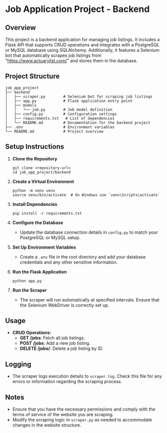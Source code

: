 # Job Application Project - Backend

## Overview
This project is a backend application for managing job listings. It includes a Flask API that supports CRUD operations and integrates with a PostgreSQL or MySQL database using SQLAlchemy. Additionally, it features a Selenium bot that automatically scrapes job listings from "https://www.actuarylist.com/" and stores them in the database.

## Project Structure
```
job_app_project
├── backend
│   ├── scraper.py        # Selenium bot for scraping job listings
│   ├── app.py            # Flask application entry point
│   ├── models
│   │   └── job.py        # Job model definition
│   ├── config.py         # Configuration settings
│   ├── requirements.txt   # List of dependencies
│   └── README.md         # Documentation for the backend project
├── .env                  # Environment variables
└── README.md             # Project overview
```

## Setup Instructions

1. **Clone the Repository**
   ```
   git clone <repository-url>
   cd job_app_project/backend
   ```

2. **Create a Virtual Environment**
   ```
   python -m venv venv
   source venv/bin/activate  # On Windows use `venv\Scripts\activate`
   ```

3. **Install Dependencies**
   ```
   pip install -r requirements.txt
   ```

4. **Configure the Database**
   - Update the database connection details in `config.py` to match your PostgreSQL or MySQL setup.

5. **Set Up Environment Variables**
   - Create a `.env` file in the root directory and add your database credentials and any other sensitive information.

6. **Run the Flask Application**
   ```
   python app.py
   ```

7. **Run the Scraper**
   - The scraper will run automatically at specified intervals. Ensure that the Selenium WebDriver is correctly set up.

## Usage
- **CRUD Operations:**
  - **GET /jobs**: Fetch all job listings.
  - **POST /jobs**: Add a new job listing.
  - **DELETE /jobs/<id>**: Delete a job listing by ID.

## Logging
- The scraper logs execution details to `scraper.log`. Check this file for any errors or information regarding the scraping process.

## Notes
- Ensure that you have the necessary permissions and comply with the terms of service of the website you are scraping.
- Modify the scraping logic in `scraper.py` as needed to accommodate changes in the website structure.